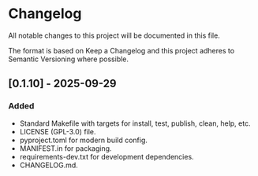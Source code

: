 # Changelog

All notable changes to this project will be documented in this file.

The format is based on Keep a Changelog and this project adheres to Semantic Versioning where possible.

## [0.1.10] - 2025-09-29
### Added
- Standard Makefile with targets for install, test, publish, clean, help, etc.
- LICENSE (GPL-3.0) file.
- pyproject.toml for modern build config.
- MANIFEST.in for packaging.
- requirements-dev.txt for development dependencies.
- CHANGELOG.md.


